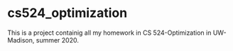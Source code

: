 # cs524_optimization
This is a project containig all my homework in CS 524-Optimization in UW-Madison, summer 2020.
